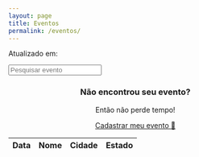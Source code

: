 ```yaml
---
layout: page
title: Eventos
permalink: /eventos/
---
```

<!-- https://forms.gle/cWaEdp7MBsWD99qv6 -->
<div x-data='{
   "dt_atualizacao": {{site.data.eventos.dt_atualizacao | jsonify}},
   "eventos": {{site.data.eventos.eventos | jsonify}},
   "options": { timeZone: "UTC"},
   "lang": "pt-BR",
   sort(col) {
      if(this.sortCol === col) this.sortAsc = !this.sortAsc;
      this.sortCol = col;
      this.eventos.sort((a, b) => {
        if(a[this.sortCol] < b[this.sortCol]) return this.sortAsc?1:-1;
        if(a[this.sortCol] > b[this.sortCol]) return this.sortAsc?-1:1;
        return 0;
      });
   },
   filter() {
      let value = document.querySelector("#filter-input").value.toLowerCase();
      let events = {{site.data.eventos.eventos | jsonify}};
      
      this.eventos = events.filter((item) => {
         let list = [];
         for(prop in item) {
            item_value = item[prop].toLowerCase()
            list.push(item_value.includes(value))
         }
         return list.some(Boolean);
      });
      
   }
}'>

<div>
   <p>Atualizado em: <span x-text="(new Date(dt_atualizacao)).toLocaleDateString(lang, options)"></span></p>
   
   <input id="filter-input" class="search search-filter" type="text" x-on:keyup="filter()" placeholder="Pesquisar evento">
</div>
<div class="alert">
   <center>
      <h3>Não encontrou seu evento?</h3>
      <p class="subtitle">Então não perde tempo!</p>
      <a class="btn" target="blank" href="https://forms.gle/cWaEdp7MBsWD99qv6">Cadastrar meu evento 🤘</a>
   </center>
</div>
<table>
   <thead>
   <th x-on:click="sort('date')">Data</th>
   <th x-on:click="sort('title')">Nome</th>
   <th x-on:click="sort('city')">Cidade</th>
   <th x-on:click="sort('uf')">Estado</th>
   </thead>
<tbody>
  <template x-if="!eventos">
      <tr><td colspan="4"><i>Loading...</i></td></tr>
    </template>
    <template x-for="evento in eventos">
      <tr x-show="((new Date(evento.date)).setUTCHours(3, 0, 0, 0)) >= ((new Date()).setHours(0, 0, 0, 0))">
         <td x-text="(new Date(evento.date)).toLocaleDateString(lang, options)"></td>
         <td x-text="evento.title"></td>   
         <td x-text="evento.city"></td>   
         <td x-text="evento.uf"></td>   
      </tr>
    </template>
</tbody>
</table>
</div>